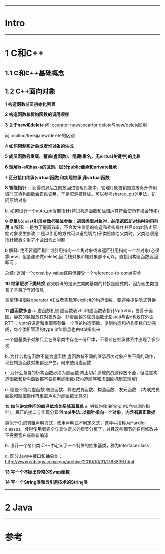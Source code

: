 
---

# Intro

---

# 1 C和C++

## 1.1 C和C++基础概念

## 1.2 C++面向对象


**1 构造函数成员初始化列表**

**2 构造函数和析构函数的调用顺序**

**3 关于new和delete**
问: operator new/opeartor delete与new/delete区别

问: malloc/free与new/delete的区别

**4 如何限制栈对象或者堆对象的生成**

**5 成员函数的重载、覆盖(虚函数)、隐藏(重名，无virtual关键字)的比较**

**6 理解is-a和has-a的区别，区分public继承和private继承**

**7 区分接口继承(virtual函数)和实现继承(非virtual函数)**

**8 智能指针**
a. 获得资源后立刻放回进管理对象中，管理对象被销毁或者离开作用域时其析构函数会自动调用，于是资源被释放。可以参考shared_ptr的用法，访问原始对象

b. 如何设计一个auto_ptr智能指针(拷贝构造函数和赋值运算符会使所有权会转移)

**9 尽量以const引用参数代替值参数；返回类型对象时，必须返回新对象时别用引用**
a 解释:
一是为了提高效率，不会发生重复的构造和析构操作并且const防止原始对象发生修改
二是以引用的方式可以避免切片(子类赋值给父类时，父类必须是指针或者引用才不会出现此问题

b 解释:
绝不要返回指针或引用指向一个栈对象或者返回引用指向一个堆对象(必须靠new，但是谁来做delete),因而栈对象和堆对象都不可以。直接用构造函数返回即可；

总结: 返回一个const by-value结果但接受一个reference-to-const实参

**10 继承层次下类转换**
首先明确的是派生类向基类的转换是隐式的，因为派生类包含了基类所有的信息

类型转换函数operator A()或者实现非explicit的构造函数，要避免提供隐式转换

**11 虚函数多态**
a. 虚函数机制
虚函数表vtbl和虚函数表指针Vptrvtbl，要善于画图，静态的数据放在对象外面，非虚函数的成员函数无论stati与否c也放在外面RTTI：vptr的设定和重置都有每一个类的构造函数、复制构造和析构函数自动完成，每个类所管理的type_info信息也由vtbl指出来

一个虚基类子对象只会在继承类中存在一份尸体，不管它在继承体系中出现了多少次

b. 为什么构造函数不能为虚函数
虚函数指不同的继承层次对象产生不同的动作，现在构造函数对象都没产生，何来使用虚函数

c. 为什么基类的析构函数必须为虚函数
防止切片造成的资源释放不全，但注意构造函数和析构函数都不要调用虚函数(按构造顺序和虚函数机制去理解)

d. 哪些不能为虚函数
普通函数、静态成员函数、构造函数、友元函数；（内联成员函数和赋值操作符重载声明为虚函数无意义）

**12 如何讲文件间的编译依赖关系降至最低**
a. 明智的使用Pimpl(指向实现的指针)，真正的接口与实现分离
**Pimpl手法:  以指针指向一个对象，内含有真正数据**

类似于Qt的前置声明方式，使用声明式不用定义式，这种手段称为Handler classes。使得使用者完全与具体定义的细节分离了，并且这些细节的任何修改并不需要客户端重新编译

b. 设计一个接口类
C++中定义了一个特殊的抽象基类，称为Interface class

c. 区分Java中接口和抽象类：http://www.cnblogs.com/kym/archive/2010/10/31/1865836.html

**13 写一个不抛出异常的Swap函数**

**14 写一个String类和含引用技术的String类**

---

# 2 Java

---

# 参考

---

